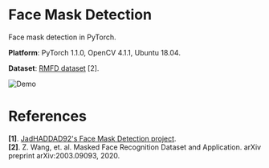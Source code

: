 # Face Mask Detection
Face mask detection in PyTorch.

**Platform**: PyTorch 1.1.0, OpenCV 4.1.1, Ubuntu 18.04.

**Dataset**: [RMFD dataset](https://github.com/X-zhangyang/Real-World-Masked-Face-Dataset) [2].

![Demo](assets/Demo_2_compressed.gif)

# References
**[1]**. [JadHADDAD92's Face Mask Detection project](https://github.com/JadHADDAD92/covid-mask-detector/).<br/>
**[2]**. Z. Wang, et. al. Masked Face Recognition Dataset and Application. arXiv preprint arXiv:2003.09093, 2020.